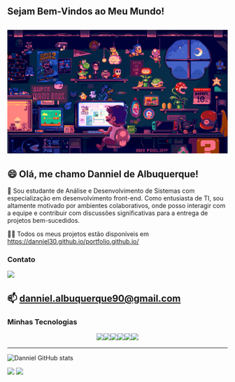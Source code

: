 ## Sejam Bem-Vindos ao Meu Mundo!

![Gif do Mario Codando](img/mario2.gif)
--------

## 😄 Olá, me chamo Danniel de Albuquerque!

💬 Sou estudante de Análise e Desenvolvimento de Sistemas com especialização em desenvolvimento front-end. Como entusiasta de TI, sou altamente motivado por ambientes colaborativos, onde posso interagir com a equipe e contribuir com discussões significativas para a entrega de projetos bem-sucedidos.

👨‍💻 Todos os meus projetos estão disponíveis em [](https://danniel30.github.io/portfolio.github.io/)https://danniel30.github.io/portfolio.github.io/

### Contato

[<img src="https://cdn.jsdelivr.net/gh/devicons/devicon@latest/icons/linkedin/linkedin-original.svg" width="50px" />](https://www.linkedin.com/in/danniel-de-albuquerque/)

📫 danniel.albuquerque90@gmail.com   
-------
### Minhas Tecnologias
<p align="center">
<img src="https://cdn.jsdelivr.net/gh/devicons/devicon@latest/icons/html5/html5-original.svg" width="50px"/><img src="https://cdn.jsdelivr.net/gh/devicons/devicon@latest/icons/css3/css3-original.svg" width="50px"/><img src="https://cdn.jsdelivr.net/gh/devicons/devicon@latest/icons/javascript/javascript-original.svg" width="50px"/><img src="https://cdn.jsdelivr.net/gh/devicons/devicon@latest/icons/react/react-original.svg" width="50px"/><img src="https://cdn.jsdelivr.net/gh/devicons/devicon@latest/icons/git/git-original.svg" width="50px"/><img src="https://cdn.jsdelivr.net/gh/devicons/devicon@latest/icons/figma/figma-original.svg" width="50px"/>
<p>

----------
![Danniel GitHub stats](https://github-readme-stats.vercel.app/api?username=danniel30&show_icons=true&theme=radical)

<img loading="lazy" height="180em" src="https://github-readme-stats.vercel.app/api?username=danniel30&show_icons=true&theme=radical"/>
<img loading="lazy" height="180em" src="https://github-readme-stats.vercel.app/api/top-langs/?username=danniel30&layout=compact&langs_count=7&theme=radical"/>